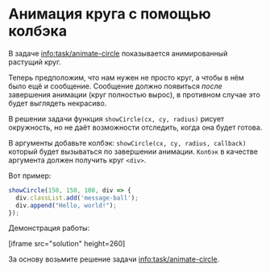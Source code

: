 
# Анимация круга с помощью колбэка

В задаче <info:task/animate-circle> показывается анимированный растущий круг.

Теперь предположим, что нам нужен не просто круг, а чтобы в нём было ещё и сообщение. Сообщение должно появиться *после* завершения анимации (круг полностью вырос), в противном случае это будет выглядеть некрасиво.

В решении задачи функция `showCircle(cx, cy, radius)` рисует окружность, но не даёт возможности отследить, когда она будет готова.

В аргументы добавьте колбэк: `showCircle(cx, cy, radius, callback)` который будет вызываться по завершении анимации. `Колбэк` в качестве аргумента должен получить круг `<div>`.

Вот пример:

```js
showCircle(150, 150, 100, div => {
  div.classList.add('message-ball');
  div.append("Hello, world!");
});
```

Демонстрация работы:

[iframe src="solution" height=260]

За основу возьмите решение задачи <info:task/animate-circle>.
